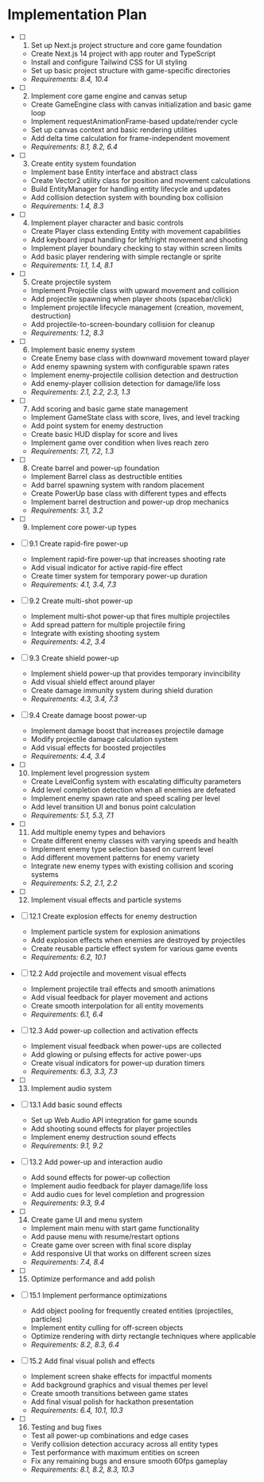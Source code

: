 # Implementation Plan

- [ ] 1. Set up Next.js project structure and core game foundation


  - Create Next.js 14 project with app router and TypeScript
  - Install and configure Tailwind CSS for UI styling
  - Set up basic project structure with game-specific directories
  - _Requirements: 8.4, 10.4_

- [ ] 2. Implement core game engine and canvas setup
  - Create GameEngine class with canvas initialization and basic game loop
  - Implement requestAnimationFrame-based update/render cycle
  - Set up canvas context and basic rendering utilities
  - Add delta time calculation for frame-independent movement
  - _Requirements: 8.1, 8.2, 6.4_

- [ ] 3. Create entity system foundation
  - Implement base Entity interface and abstract class
  - Create Vector2 utility class for position and movement calculations
  - Build EntityManager for handling entity lifecycle and updates
  - Add collision detection system with bounding box collision
  - _Requirements: 1.4, 8.3_

- [ ] 4. Implement player character and basic controls
  - Create Player class extending Entity with movement capabilities
  - Add keyboard input handling for left/right movement and shooting
  - Implement player boundary checking to stay within screen limits
  - Add basic player rendering with simple rectangle or sprite
  - _Requirements: 1.1, 1.4, 8.1_

- [ ] 5. Create projectile system
  - Implement Projectile class with upward movement and collision
  - Add projectile spawning when player shoots (spacebar/click)
  - Implement projectile lifecycle management (creation, movement, destruction)
  - Add projectile-to-screen-boundary collision for cleanup
  - _Requirements: 1.2, 8.3_

- [ ] 6. Implement basic enemy system
  - Create Enemy base class with downward movement toward player
  - Add enemy spawning system with configurable spawn rates
  - Implement enemy-projectile collision detection and destruction
  - Add enemy-player collision detection for damage/life loss
  - _Requirements: 2.1, 2.2, 2.3, 1.3_

- [ ] 7. Add scoring and basic game state management
  - Implement GameState class with score, lives, and level tracking
  - Add point system for enemy destruction
  - Create basic HUD display for score and lives
  - Implement game over condition when lives reach zero
  - _Requirements: 7.1, 7.2, 1.3_

- [ ] 8. Create barrel and power-up foundation
  - Implement Barrel class as destructible entities
  - Add barrel spawning system with random placement
  - Create PowerUp base class with different types and effects
  - Implement barrel destruction and power-up drop mechanics
  - _Requirements: 3.1, 3.2_

- [ ] 9. Implement core power-up types
- [ ] 9.1 Create rapid-fire power-up
  - Implement rapid-fire power-up that increases shooting rate
  - Add visual indicator for active rapid-fire effect
  - Create timer system for temporary power-up duration
  - _Requirements: 4.1, 3.4, 7.3_

- [ ] 9.2 Create multi-shot power-up
  - Implement multi-shot power-up that fires multiple projectiles
  - Add spread pattern for multiple projectile firing
  - Integrate with existing shooting system
  - _Requirements: 4.2, 3.4_

- [ ] 9.3 Create shield power-up
  - Implement shield power-up that provides temporary invincibility
  - Add visual shield effect around player
  - Create damage immunity system during shield duration
  - _Requirements: 4.3, 3.4, 7.3_

- [ ] 9.4 Create damage boost power-up
  - Implement damage boost that increases projectile damage
  - Modify projectile damage calculation system
  - Add visual effects for boosted projectiles
  - _Requirements: 4.4, 3.4_

- [ ] 10. Implement level progression system
  - Create LevelConfig system with escalating difficulty parameters
  - Add level completion detection when all enemies are defeated
  - Implement enemy spawn rate and speed scaling per level
  - Add level transition UI and bonus point calculation
  - _Requirements: 5.1, 5.3, 7.1_

- [ ] 11. Add multiple enemy types and behaviors
  - Create different enemy classes with varying speeds and health
  - Implement enemy type selection based on current level
  - Add different movement patterns for enemy variety
  - Integrate new enemy types with existing collision and scoring systems
  - _Requirements: 5.2, 2.1, 2.2_

- [ ] 12. Implement visual effects and particle systems
- [ ] 12.1 Create explosion effects for enemy destruction
  - Implement particle system for explosion animations
  - Add explosion effects when enemies are destroyed by projectiles
  - Create reusable particle effect system for various game events
  - _Requirements: 6.2, 10.1_

- [ ] 12.2 Add projectile and movement visual effects
  - Implement projectile trail effects and smooth animations
  - Add visual feedback for player movement and actions
  - Create smooth interpolation for all entity movements
  - _Requirements: 6.1, 6.4_

- [ ] 12.3 Add power-up collection and activation effects
  - Implement visual feedback when power-ups are collected
  - Add glowing or pulsing effects for active power-ups
  - Create visual indicators for power-up duration timers
  - _Requirements: 6.3, 3.3, 7.3_

- [ ] 13. Implement audio system
- [ ] 13.1 Add basic sound effects
  - Set up Web Audio API integration for game sounds
  - Add shooting sound effects for player projectiles
  - Implement enemy destruction sound effects
  - _Requirements: 9.1, 9.2_

- [ ] 13.2 Add power-up and interaction audio
  - Add sound effects for power-up collection
  - Implement audio feedback for player damage/life loss
  - Add audio cues for level completion and progression
  - _Requirements: 9.3, 9.4_

- [ ] 14. Create game UI and menu system
  - Implement main menu with start game functionality
  - Add pause menu with resume/restart options
  - Create game over screen with final score display
  - Add responsive UI that works on different screen sizes
  - _Requirements: 7.4, 8.4_

- [ ] 15. Optimize performance and add polish
- [ ] 15.1 Implement performance optimizations
  - Add object pooling for frequently created entities (projectiles, particles)
  - Implement entity culling for off-screen objects
  - Optimize rendering with dirty rectangle techniques where applicable
  - _Requirements: 8.2, 8.3, 6.4_

- [ ] 15.2 Add final visual polish and effects
  - Implement screen shake effects for impactful moments
  - Add background graphics and visual themes per level
  - Create smooth transitions between game states
  - Add final visual polish for hackathon presentation
  - _Requirements: 6.4, 10.1, 10.3_

- [ ] 16. Testing and bug fixes
  - Test all power-up combinations and edge cases
  - Verify collision detection accuracy across all entity types
  - Test performance with maximum entities on screen
  - Fix any remaining bugs and ensure smooth 60fps gameplay
  - _Requirements: 8.1, 8.2, 8.3, 10.3_